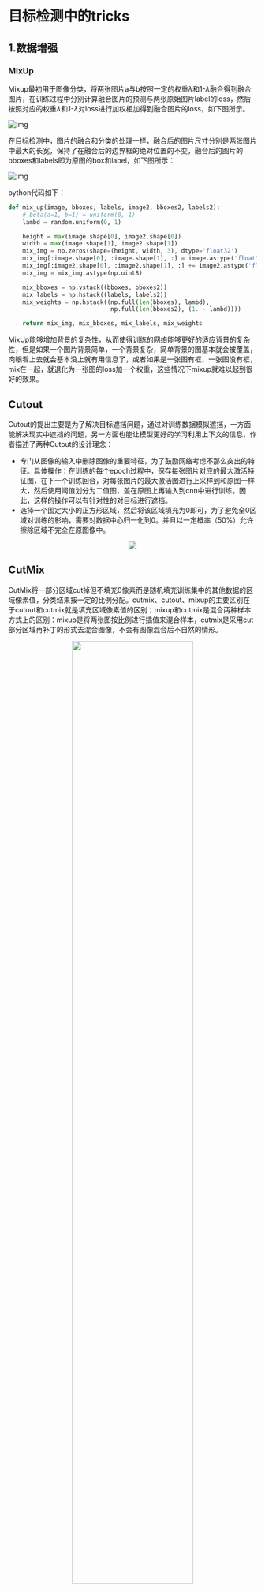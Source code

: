 # 目标检测中的tricks
## 1.数据增强
### MixUp
Mixup最初用于图像分类，将两张图片a与b按照一定的权重$\lambda$和1-$\lambda$融合得到融合图片，在训练过程中分别计算融合图片的预测与两张原始图片label的loss，然后按照对应的权重$\lambda$和1-$\lambda$对loss进行加权相加得到融合图片的loss，如下图所示。

![img](https://pic3.zhimg.com/v2-4e09d5f5f759fb2015ef72bf15fc9076_b.png)

在目标检测中，图片的融合和分类的处理一样，融合后的图片尺寸分别是两张图片中最大的长宽，保持了在融合后的边界框的绝对位置的不变，融合后的图片的bboxes和labels即为原图的box和label，如下图所示：

![img](https://pic2.zhimg.com/80/v2-a24e855e639eeb4f3a480ba2b6053789_1440w.jpg?source=1940ef5c)

python代码如下：

```python
def mix_up(image, bboxes, labels, image2, bboxes2, labels2):
    # beta(a=1, b=1) = uniform(0, 1)
    lambd = random.uniform(0, 1)

    height = max(image.shape[0], image2.shape[0])
    width = max(image.shape[1], image2.shape[1])
    mix_img = np.zeros(shape=(height, width, 3), dtype='float32')
    mix_img[:image.shape[0], :image.shape[1], :] = image.astype('float32') * lambd
    mix_img[:image2.shape[0], :image2.shape[1], :] += image2.astype('float32') * (1. - lambd)
    mix_img = mix_img.astype(np.uint8)

    mix_bboxes = np.vstack((bboxes, bboxes2))
    mix_labels = np.hstack((labels, labels2))
    mix_weights = np.hstack((np.full(len(bboxes), lambd),
                             np.full(len(bboxes2), (1. - lambd))))

    return mix_img, mix_bboxes, mix_labels, mix_weights
```

MixUp能够增加背景的复杂性，从而使得训练的网络能够更好的适应背景的复杂性，但是如果一个图片背景简单，一个背景复杂，简单背景的图基本就会被覆盖，肉眼看上去就会基本没上就有用信息了，或者如果是一张图有框，一张图没有框，mix在一起，就退化为一张图的loss加一个权重，这些情况下mixup就难以起到很好的效果。
## Cutout
Cutout的提出主要是为了解决目标遮挡问题，通过对训练数据模拟遮挡，一方面能解决现实中遮挡的问题，另一方面也能让模型更好的学习利用上下文的信息，作者描述了两种Cutout的设计理念：
+ 专门从图像的输入中删除图像的重要特征，为了鼓励网络考虑不那么突出的特征。具体操作：在训练的每个epoch过程中，保存每张图片对应的最大激活特征图，在下一个训练回合，对每张图片的最大激活图进行上采样到和原图一样大，然后使用阈值划分为二值图，盖在原图上再输入到cnn中进行训练。因此，这样的操作可以有针对性的对目标进行遮挡。
+ 选择一个固定大小的正方形区域，然后将该区域填充为0即可，为了避免全0区域对训练的影响，需要对数据中心归一化到0。并且以一定概率（50%）允许擦除区域不完全在原图像中。

<div align=center>
<img src="https://images.gitee.com/uploads/images/2021/0929/091837_bc056072_9801188.png" sytle="zoom:70%;" />
</div>

## CutMix
CutMix将一部分区域cut掉但不填充0像素而是随机填充训练集中的其他数据的区域像素值，分类结果按一定的比例分配。cutmix、cutout、mixup的主要区别在于cutout和cutmix就是填充区域像素值的区别；mixup和cutmix是混合两种样本方式上的区别：mixup是将两张图按比例进行插值来混合样本，cutmix是采用cut部分区域再补丁的形式去混合图像，不会有图像混合后不自然的情形。
<div align=center>
<img src="https://images.gitee.com/uploads/images/2021/0929/093459_e27e02ab_9801188.png" width="70%" height="70%" />
</div>

